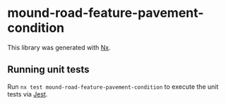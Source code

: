 # mound-road-feature-pavement-condition

This library was generated with [Nx](https://nx.dev).

## Running unit tests

Run `nx test mound-road-feature-pavement-condition` to execute the unit tests via [Jest](https://jestjs.io).
